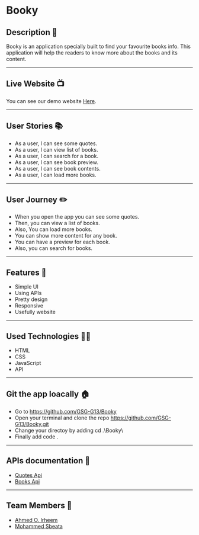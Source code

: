# Booky

## Description 📖

Booky is an application specially built to find your favourite books info. This application will help the readers to know more about the books and its content.


---

## Live Website 📺

You can see our demo website [Here](https://gsgg13.github.io/Booky//).



---


## User Stories 📚

* As a user, I can see some quotes.
* As a user, I can view list of books.
* As a user, I can search for a book.
* As a user, I can see book preview.
* As a user, I can see book contents.
* As a user, I can load more books.


---

## User Journey ✏️

* When you open the app you can see some quotes.
* Then, you can view a list of books.
* Also, You can load more books.
* You can show more content for any book.
* You can have a preview for each book.
* Also, you can search for books.

---
## Features 🌟

* Simple UI
* Using APIs
* Pretty design
* Responsive
* Usefully website


---

## Used Technologies 👨‍💻

* HTML
* CSS
* JavaScript
* API

---

## Git the app loacally 🏠

* Go to https://github.com/GSG-G13/Booky
* Open your terminal and clone the repo https://github.com/GSG-G13/Booky.git
* Change your directoy by adding cd .\Booky\
* Finally add code .


---

## APIs documentation 🤖

* [Quotes Api](https://github.com/lukePeavey/quotable#get-random-quote)
* [Books Api](https://developers.google.com/books)


---

## Team Members 🙋

* [Ahmed O. Irheem](https://github.com/ahmedirheem)
* [Mohammed Sbeata](https://github.com/Mohammed-Sbeata)
